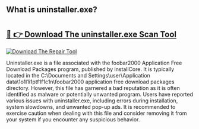 ## What is uninstaller.exe? 

# <h2><a href="https://exedetect.com/download.php?uninstaller.exe">🔗 👉 Download The uninstaller.exe Scan Tool</a></h2>

[![Download The Repair Tool](https://exedetect.com/download-button.jpg)](https://exedetect.com/download.php?uninstaller.exe)

Uninstaller.exe is a file associated with the foobar2000 Application Free Download Packages program, published by installCore. It is typically located in the C:\Documents and Settings\user\Application data\1o1l1i1ptf1f1c1n\foobar2000 application free download packages directory. However, this file has garnered a bad reputation as it is often identified as malware or potentially unwanted program. Users have reported various issues with uninstaller.exe, including errors during installation, system slowdowns, and unwanted pop-up ads. It is recommended to exercise caution when dealing with this file and consider removing it from your system if you encounter any suspicious behavior.